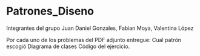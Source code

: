 # Patrones_Diseno
Integrantes del grupo Juan Daniel Gonzales, Fabian Moya, Valentina López

Por cada uno de los problemas del PDF adjunto entregue:
Cual patrón escogió
Diagrama de clases
Código del ejercicio.
